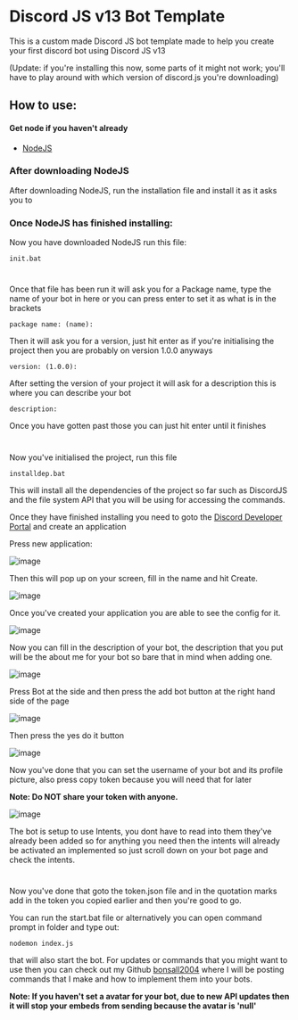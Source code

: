 
# Discord JS v13 Bot Template

This is a custom made Discord JS bot template made to help you create your first discord bot using Discord JS v13

(Update: if you're installing this now, some parts of it might not work; you'll have to play around with which version of discord.js you're downloading)

## How to use:

#### Get node if you haven't already



- [NodeJS](https://bulldogjob.com/news/449-how-to-write-a-good-readme-for-your-github-project)

### After downloading NodeJS

After downloading NodeJS, run the installation file and install it as it asks you to

### Once NodeJS has finished installing:
Now you have downloaded NodeJS run this file:
```
init.bat
```
#
Once that file has been run it will ask you for a Package name, type the name of your bot in here or you can press enter to set it as what is in the brackets
```
package name: (name):
```

Then it will ask you for a version, just hit enter as if you're initialising the project then you are probably on version 1.0.0 anyways
```
version: (1.0.0):
```
After setting the version of your project it will ask for a description this is where you can describe your bot

```
description:
```
Once you have gotten past those you can just hit enter until it finishes
#
Now you've initialised the project, run this file
```
installdep.bat
```
This will install all the dependencies of the project so far such as DiscordJS and the file system API that you will be using for accessing the commands.

Once they have finished installing you need to goto the [Discord Developer Portal](https://www.discord.com/developers/applications) and create an application

Press new application: 

![image](https://i.ibb.co/K74dyXR/create-application.png)

Then this will pop up on your screen, fill in the name and hit Create.

![image](https://i.ibb.co/VLqnBSQ/new-application.png)

Once you've created your application you are able to see the config for it. 

![image](https://i.ibb.co/jvZ5ZD0/controlpanel.png)

Now you can fill in the description of your bot, the description that you put will be the about me for your bot so bare that in mind when adding one.

![image](https://i.ibb.co/gv7k58X/bot.png)

Press Bot at the side and then press the add bot button at the right hand side of the page

![image](https://i.ibb.co/Rh80CBv/yes-do-it.png)

Then press the yes do it button

![image](https://i.ibb.co/y8b0DtT/copy-token.png)


Now you've done that you can set the username of your bot and its profile picture, also press copy token because you will need that for later

**Note: Do __NOT__ share your token with anyone.**

![image](https://i.ibb.co/kqMbx4r/intents.png) 

The bot is setup to use Intents, you dont have to read into them they've already been added so for anything you need then the intents will already be activated an implemented so just scroll down on your bot page and check the intents.

#

Now you've done that goto the token.json file and in the quotation marks add in the token you copied earlier and then you're good to go.

You can run the start.bat file or alternatively you can open command prompt in folder and type out:
```
nodemon index.js 
```
that will also start the bot. For updates or commands that you might want to use then you can check out my Github [bonsall2004](https://www.github.com/bonsall2004) where I will be posting commands that I make and how to implement them into your bots.

**Note: If you haven't set a avatar for your bot, due to new API updates then it will stop your embeds from sending because the avatar is 'null'**


